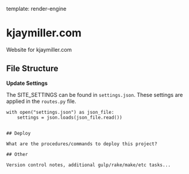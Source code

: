 template: render-engine

# kjaymiller.com

Website for kjaymiller.com

## File Structure

**Update Settings**

The SITE_SETTINGS can be found in `settings.json`. These settings are applied in the `routes.py` file.

```
with open("settings.json") as json_file:
    settings = json.loads(json_file.read())

```

```

## Deploy

What are the procedures/commands to deploy this project?

## Other

Version control notes, additional gulp/rake/make/etc tasks...
```
